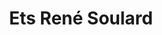 ---
title: "Ets René Soulard"
url: /saint-sauveur-daunis/ets-rene-soulard/
shop: à faire soi-même
---